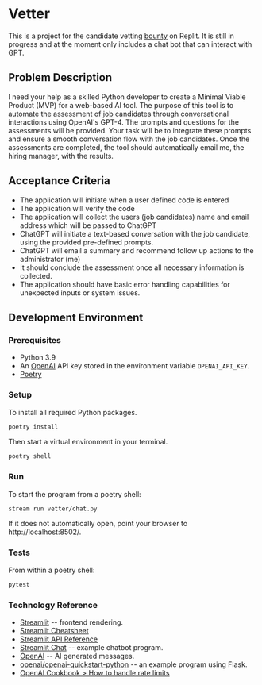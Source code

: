 Vetter
======

This is a project for the candidate vetting [bounty][] on Replit. It is still
in progress and at the moment only includes a chat bot that can interact with
GPT.

[bounty]: https://replit.com/bounties/@GoodFellas2/coachingbuddy

Problem Description
-------------------

I need your help as a skilled Python developer to create a Minimal Viable
Product (MVP) for a web-based AI tool. The purpose of this tool is to automate
the assessment of job candidates through conversational interactions using
OpenAI's GPT-4. The prompts and questions for the assessments will be provided.
Your task will be to integrate these prompts and ensure a smooth conversation
flow with the job candidates. Once the assessments are completed, the tool
should automatically email me, the hiring manager, with the results.

Acceptance Criteria
-------------------

* The application will initiate when a user defined code is entered
* The application will verify the code
* The application will collect the users (job candidates) name and email
  address which will be passed to ChatGPT
* ChatGPT will initiate a text-based conversation with the job candidate, using
  the provided pre-defined prompts.
* ChatGPT will email a summary and recommend follow up actions to the
  administrator (me)
* It should conclude the assessment once all necessary information is collected.
* The application should have basic error handling capabilities for unexpected
  inputs or system issues.

Development Environment
-----------------------

### Prerequisites

* Python 3.9
* An [OpenAI][] API key stored in the environment variable `OPENAI_API_KEY`.
* [Poetry](https://python-poetry.org/)

[OpenAI]: https://platform.openai.com/

### Setup

To install all required Python packages.

```bash
poetry install
```

Then start a virtual environment in your terminal.

```bash
poetry shell
```

### Run

To start the program from a poetry shell:

```bash
stream run vetter/chat.py
```

If it does not automatically open, point your browser to http://localhost:8502/.

### Tests

From within a poetry shell:

```bash
pytest
```

### Technology Reference

* [Streamlit](https://docs.streamlit.io/) -- frontend rendering.
* [Streamlit Cheatsheet](https://daniellewisdl-streamlit-cheat-sheet-app-ytm9sg.streamlit.app/)
* [Streamlit API Reference](https://docs.streamlit.io/library/api-reference)
* [Streamlit Chat](https://github.com/AI-Yash/st-chat/blob/main/examples/chatbot.py) -- example chatbot program.
* [OpenAI][] -- AI generated messages.
* [openai/openai-quickstart-python](https://github.com/openai/openai-quickstart-python) -- an example program using Flask.
* [OpenAI Cookbook > How to handle rate limits](https://github.com/openai/openai-cookbook/blob/main/examples/How_to_handle_rate_limits.ipynb)
